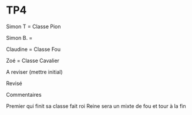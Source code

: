 TP4
===
Simon T = Classe Pion

Simon B. = 

Claudine = Classe Fou

Zoé = Classe Cavalier


A reviser (mettre initial)



Revisé



Commentaires

Premier qui finit sa classe fait roi
Reine sera un mixte de fou et tour à la fin